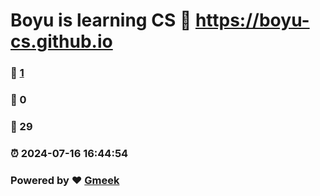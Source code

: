 # Boyu is learning CS :link: https://boyu-cs.github.io 
### :page_facing_up: [1](https://boyu-cs.github.io/tag.html) 
### :speech_balloon: 0 
### :hibiscus: 29 
### :alarm_clock: 2024-07-16 16:44:54 
### Powered by :heart: [Gmeek](https://github.com/Meekdai/Gmeek)
